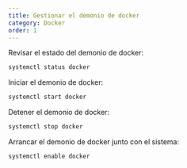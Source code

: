 ```yaml
---
title: Gestionar el demonio de docker
category: Docker
order: 1
---
```


Revisar el estado del demonio de docker:
```bash
systemctl status docker
```

Iniciar el demonio de docker:
```bash
systemctl start docker
```

Detener el demonio de docker:
```bash
systemctl stop docker
```

Arrancar el demonio de docker junto con el sistema:
```bash
systemctl enable docker
```
